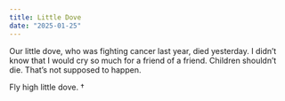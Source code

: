 ```yaml
---
title: Little Dove
date: "2025-01-25"
---
```


Our little dove, who was fighting cancer last year, died yesterday.  I didn’t know that I would cry so much for a friend of a friend. Children shouldn’t die.  That’s not supposed to happen. 

Fly high little dove. †


